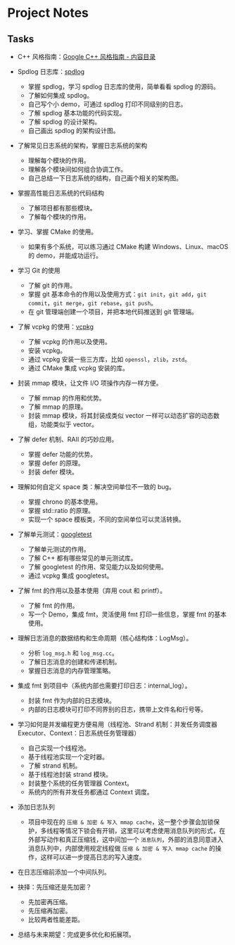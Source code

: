 # Project Notes

## Tasks

- C++ 风格指南：[Google C++ 风格指南 - 内容目录](https://zh-google-styleguide.readthedocs.io/en/latest/google-cpp-styleguide/contents.html)
- Spdlog 日志库：[spdlog](https://github.com/gabime/spdlog)
	- 掌握 spdlog，学习 spdlog 日志库的使用，简单看看 spdlog 的源码。
	- 了解如何集成 spdlog。
	- 自己写个小 demo，可通过 spdlog 打印不同级别的日志。
	- 了解 spdlog 基本功能的代码实现。
	- 了解 spdlog 的设计架构。
	- 自己画出 spdlog 的架构设计图。
 - 了解常见日志系统的架构，掌握日志系统的架构
	- 理解每个模块的作用。
	- 理解各个模块间如何组合协调工作。
	- 自己总结一下日志系统的结构，自己画个相关的架构图。
 - 掌握高性能日志系统的代码结构
	- 了解项目都有那些模块。
	- 了解每个模块的作用。
- 学习、掌握 CMake 的使用。
	- 如果有多个系统，可以练习通过 CMake 构建 Windows、Linux、macOS 的 demo，并能成功运行。
- 学习 Git 的使用
	- 了解 git 的作用。
	- 掌握 git 基本命令的作用以及使用方式：`git init`，`git add`，`git commit`，`git merge`，`git rebase`，`git push`。
	- 在 git 管理端创建一个项目，并把本地代码推送到 git 管理端。
- 了解 vcpkg 的使用：[vcpkg](https://github.com/microsoft/vcpkg)
	- 了解 vcpkg 的作用以及使用。
	- 安装 vcpkg。
	- 通过 vcpkg 安装一些三方库，比如 `openssl`，`zlib`，`zstd`。
	- 通过 CMake 集成 vcpkg 安装的库。
- 封装 mmap 模块，让文件 I/O 项操作内存一样方便。
	- 了解 mmap 的作用和优势。
	- 了解 mmap 的原理。
	- 封装 mmap 模块，将其封装成类似 vector 一样可以动态扩容的动态数组，功能类似于 vector。
- 了解 defer 机制、RAII 的巧妙应用。
	- 掌握 defer 功能的优势。
	- 掌握 defer 的原理。
	- 封装 defer 模块。
- 理解如何自定义 space 类：解决空间单位不一致的 bug。
	- 掌握 chrono 的基本使用。
	- 掌握 std::ratio 的原理。
	- 实现一个 space 模板类，不同的空间单位可以灵活转换。
- 了解单元测试：[googletest](https://github.com/google/googletest)
	- 了解单元测试的作用。
	- 了解 C++ 都有哪些常见的单元测试库。
	- 了解 googletest 的作用、常见能力以及如何使用。
	- 通过 vcpkg 集成 googletest。
- 了解 fmt 的作用以及基本使用（弃用 cout 和 printf）。
	- 了解 fmt 的作用。
 	- 写一个 Demo，集成 fmt，灵活使用 fmt 打印一些信息，掌握 fmt 的基本使用。
- 理解日志消息的数据结构和生命周期（核心结构体：LogMsg）。
	- 分析 `log_msg.h` 和 `log_msg.cc`。
	- 了解日志消息的创建和传递机制。
	- 掌握日志消息的内存管理策略。
- 集成 fmt 到项目中（系统内部也需要打印日志：internal_log）。
	- 封装 fmt 作为内部的日志模块。
	- 内部的日志模块可打印不同界别的日志，携带上文件名和行号等。
- 学习如何是并发编程更方便易用（线程池、Strand 机制：并发任务调度器 Executor、Context：日志系统任务管理器）
	- 自己实现一个线程池。
	- 基于线程池实现一个定时器。
	- 了解 strand 机制。
	- 基于线程池封装 strand 模块。
	- 封装整个系统的任务管理器 Context。
	- 系统内的所有并发任务都通过 Context 调度。

- 添加日志队列
	- 项目中现在的 `压缩 & 加密 & 写入 mmap cache`，这一整个步骤会加锁保护，多线程等情况下锁会有开销，这里可以考虑使用消息队列的形式，在外部写动作和真正压缩钱，这中间加一个 `消息队列`，外部的消息同意进入消息队列中，内部使用规定线程做 `压缩 & 加密 & 写入 mmap cache` 的操作，这样可以进一步提高日志的写入速度。
 - 在日志压缩前添加一个中间队列。
- 抉择：先压缩还是先加密？
	- 先加密再压缩。
	- 先压缩再加密。
	- 比较两者性能差距。
- 总结与未来期望：完成更多优化和拓展项。
